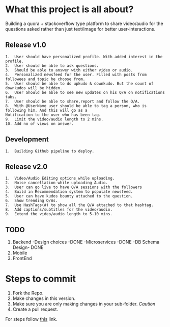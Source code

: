 # What this project is all about?
Building a quora + stackoverflow type platform to share video/audio for the questions asked rather than just text/image for better user-interactions.

## Release v1.0
	1.	User should have personalized profile. With added interest in the profile.
	2.	User should be able to ask questions.
	3.	Should be able to answer with either video or audio.
	4.	Personalized newsfeed for the user. Filled with posts from followees and topic he choose from.
	5.	User should be able to do upkudo & downkudo. But the count of downkudos will be hidden.
	6.	User Should be able to see new updates on his Q/A on notifications tabs.
	7.	User should be able to share,report and follow the Q/A.
	8.	With @UserName user should be able to tag a person, who is following him. And this will go as a 
	Notification to the user who has been tag.
	9.	Limit the video/audio length to 2 mins.
	10.	Add no of views on answer.

## Development
	1.	Building Github pipeline to deploy.


## Release v2.0
	1.	Video/Audio Editing options while uploading.
	2.	Noise cancellation while uploading Audio.
	3.	User can go live to have Q/A sessions with the followers
	4.	Build in Recommendation system to populate newsfeed.
	5.	User can have kudos bounty attached to the question.
	6.	Show trending Q/As.
	7.	Use HashTags(#) to show all the Q/A attached to that hashtag.
	8.	Add captions/subtitles for the video/audio.
	9.	Extend the video/audio length to 5-10 mins.

## TODO
1.	Backend
		-Design choices -DONE
		-Microservices -DONE
		-DB Schema Design- DONE
2.	Mobile
3.	FrontEnd


# Steps to commit 
1.	Fork the Repo.
2.	Make changes in this version.
3.	Make sure you are only making changes in your
	sub-folder. *Caution*
4.	Create a pull request.

 For steps follow [this](https://kbroman.org/github_tutorial/pages/fork.html) link.
